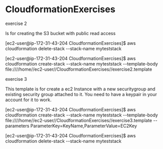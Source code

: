 # CloudformationExercises



exercise 2

Is for creating the S3 bucket with public read access


[ec2-user@ip-172-31-43-204 CloudformationExercises]$ aws cloudformation delete-stack --stack-name myteststack

[ec2-user@ip-172-31-43-204 CloudformationExercises]$ aws cloudformation create-stack --stack-name myteststack --template-body file:////home//ec2-user//CloudformationExercises//exercise2.template


exercise 3

This template is for create a ec2 Instance with a new securitygroup and existing security group attached to it. You need to have a keypair in your account for it to work.


[ec2-user@ip-172-31-43-204 CloudformationExercises]$ aws cloudformation create-stack --stack-name myteststack --template-body file:////home//ec2-user//CloudformationExercises//exercise3.template  --parameters ParameterKey=KeyName,ParameterValue=EC2Key

[ec2-user@ip-172-31-43-204 CloudformationExercises]$ aws cloudformation delete-stack --stack-name myteststack


